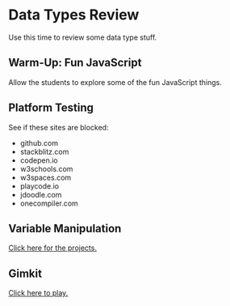 # Data Types Review
Use this time to review some data type stuff.

## Warm-Up: Fun JavaScript
Allow the students to explore some of the fun JavaScript things.

## Platform Testing
See if these sites are blocked:

- github.com
- stackblitz.com
- codepen.io
- w3schools.com
- w3spaces.com
- playcode.io
- jdoodle.com
- onecompiler.com

## Variable Manipulation
[Click here for the projects.](VariableManipulation.md)

## Gimkit
[Click here to play.](https://www.gimkit.com/view/67e1bb3ce035a1fb3a8beef4)

